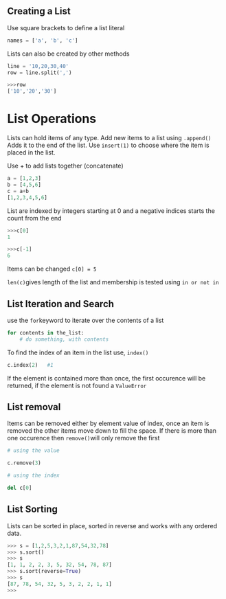 ## Creating a List

Use square brackets to define a list literal

```python
names = ['a', 'b', 'c']
```

Lists can also be created by other methods

```python
line = '10,20,30,40'
row = line.split(',')

>>>row
['10','20','30']
```

# List Operations

Lists can hold items of any type. Add new items to a list using `.append()` Adds it to the end of the list. Use `insert(1)` to choose where the item is placed in the list.

Use + to add lists together (concatenate)

```python
a = [1,2,3]
b = [4,5,6]
c = a+b
[1,2,3,4,5,6]
```

List are indexed by integers starting at 0 and a negative indices starts the count from the end

```python
>>>c[0]
1

>>>c[-1]
6
```
Items can be changed ```c[0] = 5```

```len(c)```gives length of the list and membership is tested using ``` in or not in ```

## List Iteration and Search

use the ```for```keyword to iterate over the contents of a list

```python
for contents in the_list:
	# do something, with contents

```

To find the index of an item in the list use, ```index()``` 

```python
c.index(2)   #1
```

If the element is contained more than once, the first occurence will be returned, if the element is not found a ```ValueError```

## List removal

Items can be removed either by element value of index, once an item is removed the other items move down to fill the space. If there is more than one occurence then ```remove()```will only remove the first

```python
# using the value

c.remove(3)

# using the index

del c[0]
```

## List Sorting

Lists can be sorted in place, sorted in reverse and works with any ordered data.

```python
>>> s = [1,2,5,3,2,1,87,54,32,78]
>>> s.sort()
>>> s
[1, 1, 2, 2, 3, 5, 32, 54, 78, 87]
>>> s.sort(reverse=True)
>>> s
[87, 78, 54, 32, 5, 3, 2, 2, 1, 1]
>>>
```



